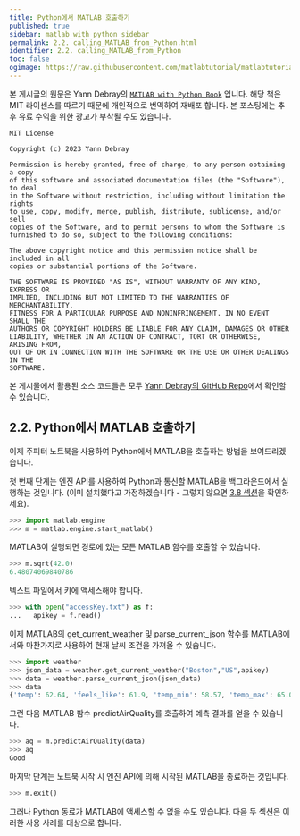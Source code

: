 ```yaml
---
title: Python에서 MATLAB 호출하기
published: true
sidebar: matlab_with_python_sidebar
permalink: 2.2. calling_MATLAB_from_Python.html
identifier: 2.2. calling_MATLAB_from_Python
toc: false
ogimage: https://raw.githubusercontent.com/matlabtutorial/matlabtutorial.github.io/main/images/MATLAB_with_Python_Book/ogimage.jpg
---
```


본 게시글의 원문은 Yann Debray의 [`MATLAB with Python Book`](https://github.com/yanndebray/matlab-with-python-book) 입니다. 해당 책은 MIT 라이센스를 따르기 때문에 개인적으로 번역하여 재배포 합니다. 본 포스팅에는 추후 유료 수익을 위한 광고가 부착될 수도 있습니다.

    MIT License

    Copyright (c) 2023 Yann Debray

    Permission is hereby granted, free of charge, to any person obtaining a copy
    of this software and associated documentation files (the "Software"), to deal
    in the Software without restriction, including without limitation the rights
    to use, copy, modify, merge, publish, distribute, sublicense, and/or sell
    copies of the Software, and to permit persons to whom the Software is
    furnished to do so, subject to the following conditions:

    The above copyright notice and this permission notice shall be included in all
    copies or substantial portions of the Software.

    THE SOFTWARE IS PROVIDED "AS IS", WITHOUT WARRANTY OF ANY KIND, EXPRESS OR
    IMPLIED, INCLUDING BUT NOT LIMITED TO THE WARRANTIES OF MERCHANTABILITY,
    FITNESS FOR A PARTICULAR PURPOSE AND NONINFRINGEMENT. IN NO EVENT SHALL THE
    AUTHORS OR COPYRIGHT HOLDERS BE LIABLE FOR ANY CLAIM, DAMAGES OR OTHER
    LIABILITY, WHETHER IN AN ACTION OF CONTRACT, TORT OR OTHERWISE, ARISING FROM,
    OUT OF OR IN CONNECTION WITH THE SOFTWARE OR THE USE OR OTHER DEALINGS IN THE
    SOFTWARE.

본 게시물에서 활용된 소스 코드들은 모두 [Yann Debray의 GitHub Repo](https://github.com/yanndebray/matlab-with-python-book)에서 확인할 수 있습니다.

## 2.2. Python에서 MATLAB 호출하기

이제 주피터 노트북을 사용하여 Python에서 MATLAB을 호출하는 방법을 보여드리겠습니다.

첫 번째 단계는 엔진 API를 사용하여 Python과 통신할 MATLAB을 백그라운드에서 실행하는 것입니다. (이미 설치했다고 가정하겠습니다 - 그렇지 않으면 [3.8 섹션](https://matlabtutorial.github.io/3.8.%20Install%20the%20MATLAB%20Engine%20API%20for%20Python.html)을 확인하세요).

```python
>>> import matlab.engine
>>> m = matlab.engine.start_matlab()
```

MATLAB이 실행되면 경로에 있는 모든 MATLAB 함수를 호출할 수 있습니다.

```python
>>> m.sqrt(42.0)
6.48074069840786
```

텍스트 파일에서 키에 액세스해야 합니다.

```python
>>> with open("accessKey.txt") as f:
...   apikey = f.read()
```

이제 MATLAB의 get_current_weather 및 parse_current_json 함수를 MATLAB에서와 마찬가지로 사용하여 현재 날씨 조건을 가져올 수 있습니다.

```python
>>> import weather
>>> json_data = weather.get_current_weather("Boston","US",apikey)
>>> data = weather.parse_current_json(json_data)
>>> data
{'temp': 62.64, 'feels_like': 61.9, 'temp_min': 58.57, 'temp_max': 65.08, 'pressure': 1018, 'humidity': 70, 'speed': 15.01, 'deg': 335, 'gust': 32.01, 'lon': -71.0598, 'lat': 42.3584, 'city': 'Boston', 'current_time': '2022-05-23 11:28:54.833306'}
```

그런 다음 MATLAB 함수 predictAirQuality를 호출하여 예측 결과를 얻을 수 있습니다.

```python
>>> aq = m.predictAirQuality(data)
>>> aq
Good
```

마지막 단계는 노트북 시작 시 엔진 API에 의해 시작된 MATLAB을 종료하는 것입니다.

```python
>>> m.exit()
```

그러나 Python 동료가 MATLAB에 액세스할 수 없을 수도 있습니다. 다음 두 섹션은 이러한 사용 사례를 대상으로 합니다.
